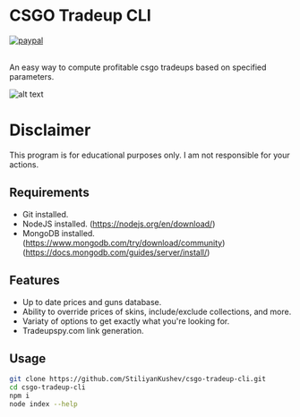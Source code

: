 # CSGO Tradeup CLI
[![paypal](https://www.paypalobjects.com/en_US/i/btn/btn_donateCC_LG.gif)](https://www.paypal.com/donate/?hosted_button_id=GXK6UYPH5SK5C)

\
An easy way to compute profitable csgo tradeups
based on specified parameters.

![alt text](https://i.imgur.com/E6Hg2kM.gif)


# Disclaimer
This program is for educational purposes only. I am not responsible for your actions.

## Requirements
- Git installed.
- NodeJS installed. (https://nodejs.org/en/download/)
- MongoDB installed. (https://www.mongodb.com/try/download/community) (https://docs.mongodb.com/guides/server/install/)

## Features
- Up to date prices and guns database.
- Ability to override prices of skins, include/exclude collections, and more.
- Variaty of options to get exactly what you're looking for.
- Tradeupspy.com link generation.

## Usage
```sh
git clone https://github.com/StiliyanKushev/csgo-tradeup-cli.git
cd csgo-tradeup-cli
npm i
node index --help
```
